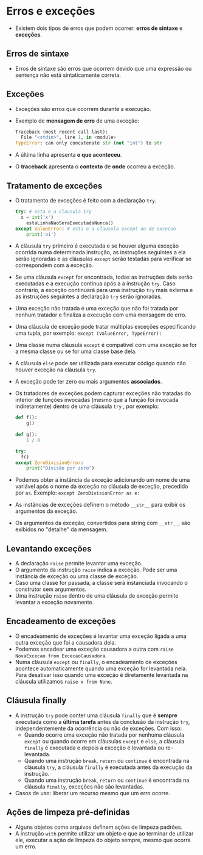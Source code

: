 # Erros e exceções

- Existem dois tipos de erros que podem ocorrer: **erros de sintaxe** e **exceções**.

## Erros de sintaxe

- Erros de sintaxe são erros que ocorrem devido que uma expressão ou sentença não está sintaticamente correta.

## Exceções

- Exceções são erros que ocorrem durante a execução.

- Exemplo de **mensagem de erro** de uma exceção:

  ```python
  Traceback (most recent call last):
    File "<stdin>", line 1, in <module>
  TypeError: can only concatenate str (not "int") to str
  ```

- A última linha apresenta **o que aconteceu**.

- O **traceback** apresenta o **contexto** de **onde** ocorreu a exceção.

## Tratamento de exceções

- O tratamento de exceções é feito com a declaração `try`.

  ```python
  try: # esta e a clausula try
  	x = int('x')
      estaLinhaNaoSeraExecutadaNunca()
  except ValueError: # esta e a clausula except ou de excecao
      print('oi')
  ```

- A cláusula `try` primeiro é executada e se houver alguma exceção ocorrida numa determinada instrução, as instruções seguintes a ela serão ignoradas e as cláusulas `except` serão testadas para verificar se correspondem com a exceção.

- Se uma cláusula `except` for encontrada, todas as instruções dela serão executadas e a execução continua após a a instrução `try`. Caso contrário, a exceção continuará para uma instrução `try` mais externa e as instruções seguintes a declaração `try` serão ignoradas.

- Uma exceção não tratada é uma exceção que não foi tratada por nenhum tratador e finaliza a execução com uma mensagem de erro.

- Uma cláusula de exceção pode tratar múltiplas exceções especificando uma tupla, por exemplo: `except (ValueError, TypeError):`

- Uma classe numa cláusula `except` é compatível com uma exceção se for a mesma classe ou se for uma classe base dela.

- A cláusula `else` pode ser utilizada para executar código quando não houver exceção na cláusula `try`.

- A exceção pode ter zero ou mais argumentos **associados**.

- Os tratadores de exceções podem capturar exceções não tratadas do interior de funções invocadas (mesmo que a função foi invocada indiretamente) dentro de uma cláusula `try` , por exemplo:

  ```python
  def f():
      g()
      
  def g():
      1 / 0
  
  try:
  	f()
  except ZeroDivisionError:
      print("Divisão por zero")
  ```

- Podemos obter a instância da exceção adicionando um nome de uma variável após o nome da exceção na cláusula de exceção, precedido por `as`. Exemplo: `except ZeroDivisionError as e:`

- As instâncias de exceções definem o método `__str__` para exibir os argumentos da exceção.

- Os argumentos da exceção, convertidos para string com `__str__`, são exibidos no "detalhe" da mensagem.

## Levantando exceções

- A declaração `raise` permite levantar uma exceção.
- O argumento da instrução `raise` indica a exceção. Pode ser uma instância de exceção ou uma classe de exceção.
- Caso uma classe for passada, a classe será instanciada invocando o construtor sem argumentos.
- Uma instrução `raise` dentro de uma cláusula de exceção permite levantar a exceção novamente.

## Encadeamento de exceções

- O encadeamento de exceções é levantar uma exceção ligada a uma outra exceção que foi a causadora dela.
- Podemos encadear uma exceção causadora a outra com `raise NovaExcecao from ExcecaoCausadora`.
- Numa cláusula `except` ou `finally`, o encadeamento de exceções acontece automaticamente quando uma exceção for levantada nela. Para desativar isso quando uma exceção é diretamente levantada na cláusula utilizamos `raise x from None`.

## Cláusula finally

- A instrução `try` pode conter uma cláusula `finally` que é **sempre** executada como a **última tarefa** antes da conclusão da instrução `try`, independentemente da ocorrência ou não de exceções. Com isso:
  - Quando ocorre uma exceção não tratada por nenhuma cláusula `except` ou quando ocorre em cláusulas `except` e `else`, a cláusula `finally` é executada e depois a exceção é levantada ou re-levantada.
  - Quando uma instrução `break`, `return` ou `continue` é encontrada na cláusula `try`, a cláusula `finally` é executada antes da execução da instrução.
  - Quando uma instrução `break`, `return` ou `continue` é encontrada na cláusula `finally`, exceções não são levantadas.
- Casos de uso: liberar um recurso mesmo que um erro ocorre.

## Ações de limpeza pré-definidas

- Alguns objetos como arquivos definem ações de limpeza padrões.
- A instrução `with` permite utilizar um objeto e que ao terminar de utilizar ele, executar a ação de limpeza do objeto sempre, mesmo que ocorra um erro.
